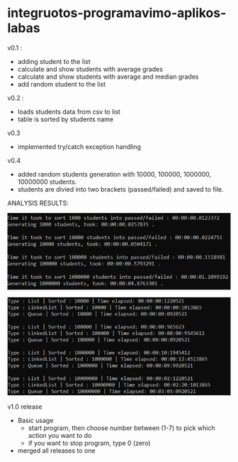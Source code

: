 # integruotos-programavimo-aplikos-labas

v0.1 :

- adding student to the list
- calculate and show students with average grades
- calculate and show students with average and median grades
- add random student to the list


v0.2 :

- loads students data from csv to list
- table is sorted by students name


v0.3

- implemented try/catch exception handling


v0.4

- added random students generation with 10000, 100000, 1000000, 10000000 students.
- students are divied into two brackets (passed/failed) and saved to file.


ANALYSIS RESULTS:

![alt text](https://github.com/adxmas/integruotos-programavimo-aplikos-labas/blob/v0.4-release/failed-passed-students-time.png)


![alt text](https://github.com/adxmas/integruotos-programavimo-aplikos-labas/blob/v0.5-release/FINAL.png)

v1.0 release
- Basic usage
  - start program, then choose number between (1-7) to pick which action you want to do
  - if you want to stop program, type 0 (zero)
- merged all releases to one
